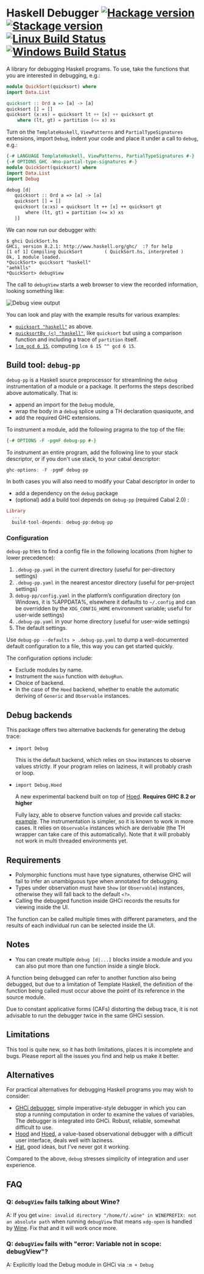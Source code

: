 # Haskell Debugger [![Hackage version](https://img.shields.io/hackage/v/debug.svg?label=Hackage)](https://hackage.haskell.org/package/debug) [![Stackage version](https://www.stackage.org/package/debug/badge/nightly?label=Stackage)](https://www.stackage.org/package/debug) [![Linux Build Status](https://img.shields.io/travis/ndmitchell/debug/master.svg?label=Linux%20build)](https://travis-ci.org/ndmitchell/debug) [![Windows Build Status](https://img.shields.io/appveyor/ci/ndmitchell/debug/master.svg?label=Windows%20build)](https://ci.appveyor.com/project/ndmitchell/debug)

A library for debugging Haskell programs. To use, take the functions that you are interested in debugging, e.g.:

```haskell
module QuickSort(quicksort) where
import Data.List

quicksort :: Ord a => [a] -> [a]
quicksort [] = []
quicksort (x:xs) = quicksort lt ++ [x] ++ quicksort gt
    where (lt, gt) = partition (<= x) xs
```

Turn on the `TemplateHaskell`, `ViewPatterns` and `PartialTypeSignatures` extensions, import `Debug`, indent your code and place it under a call to `debug`, e.g.:

```haskell
{-# LANGUAGE TemplateHaskell, ViewPatterns, PartialTypeSignatures #-}
{-# OPTIONS_GHC -Wno-partial-type-signatures #-}
module QuickSort(quicksort) where
import Data.List
import Debug

debug [d|
   quicksort :: Ord a => [a] -> [a]
   quicksort [] = []
   quicksort (x:xs) = quicksort lt ++ [x] ++ quicksort gt
       where (lt, gt) = partition (<= x) xs
   |]
```

We can now run our debugger with:

```console
$ ghci QuickSort.hs
GHCi, version 8.2.1: http://www.haskell.org/ghc/  :? for help
[1 of 1] Compiling QuickSort        ( QuickSort.hs, interpreted )
Ok, 1 module loaded.
*QuickSort> quicksort "haskell"
"aehklls"
*QuickSort> debugView
```

The call to `debugView` starts a web browser to view the recorded information, looking something like:

![Debug view output](debug.png)

You can look and play with the example results for various examples:

* [`quicksort "haskell"`](https://ci.appveyor.com/api/projects/ndmitchell/debug/artifacts/output/quicksort.html) as above.
* [`quicksortBy (<) "haskell"`](https://ci.appveyor.com/api/projects/ndmitchell/debug/artifacts/output/quicksortBy.html), like `quicksort` but using a comparison function and including a trace of `partition` itself.
* [`lcm_gcd 6 15`](https://ci.appveyor.com/api/projects/ndmitchell/debug/artifacts/output/lcm_gcd.html), computing `lcm 6 15 ^^ gcd 6 15`.

## Build tool: `debug-pp`

`debug-pp` is a Haskell source preprocessor for streamlining the `debug` instrumentation of a module or a package. It performs the steps described above automatically. That is:

* append an import for the `Debug` module,
* wrap the body in a `debug` splice using a TH declaration quasiquote, and
* add the required GHC extensions.

To instrument a module, add the following pragma to the top of the file:

```haskell
{-# OPTIONS -F -pgmF debug-pp #-}
```

To instrument an entire program, add the following line to your stack descriptor, or if you don't use stack, to your cabal descriptor:

```haskell
ghc-options: -F -pgmF debug-pp
```

In both cases you will also need to modify your Cabal descriptor in order to

* add a dependency on the `debug` package
* (optional) add a build tool depends on `debug-pp` (required Cabal 2.0) :

```haskell
Library
  ...
  build-tool-depends: debug-pp:debug-pp
```

### Configuration

`debug-pp` tries to find a config file in the following locations (from higher to lower precedence):

1. `.debug-pp.yaml` in the current directory (useful for per-directory
   settings)
2. `.debug-pp.yaml` in the nearest ancestor directory (useful for
   per-project settings)
3. `debug-pp/config.yaml` in the platform’s configuration directory
   (on Windows, it is %APPDATA%, elsewhere it defaults to `~/.config` and
   can be overridden by the `XDG_CONFIG_HOME` environment variable;
   useful for user-wide settings)
4. `.debug-pp.yaml` in your home directory (useful for user-wide
   settings)
5. The default settings.

Use `debug-pp --defaults > .debug-pp.yaml` to dump a
well-documented default configuration to a file, this way you can get started
quickly.

The configuration options include:

* Exclude modules by name.
* Instrument the `main` function with `debugRun`.
* Choice of backend.
* In the case of the `Hoed` backend, whether to enable the automatic deriving of `Generic` and `Observable` instances.

## Debug backends

This package offers two alternative backends for generating the debug trace:

* `import Debug`

   This is the default backend, which relies on `Show` instances to observe values strictly. If your program relies on laziness, it will probably crash or loop.

* `import Debug.Hoed`

   A new experimental backend built on top of [Hoed](https://github.com/MaartenFaddegon/Hoed). **Requires GHC 8.2 or higher**

   Fully lazy, able to observe function values and provide call stacks: [example](https://rawgit.com/pepeiborra/debug-hoed/master/example/quicksort.html). The instrumentation is simpler, so it is known to work in more cases. It relies on `Observable` instances  which are derivable (the TH wrapper can take care of this automatically). Note that it will probably not work in multi threaded environments yet.

## Requirements

* Polymorphic functions must have type signatures, otherwise GHC will fail to infer an unambiguous type when annotated for debugging.
* Types under observation must have `Show` (or `Observable`) instances, otherwise they will fall back to the default `<?>`.
* Calling the debugged function inside GHCi records the results for viewing inside the UI.

The function can be called multiple times with different parameters, and the results of each
individual run can be selected inside the UI.

## Notes

* You can create multiple `debug [d|...]` blocks inside a module and you can also put more than one function inside a single block.

A function being debugged can refer to another function also being debugged, but due to a limitation
of Template Haskell, the definition of the function being called must occur above the point of its
reference in the source module.

Due to constant applicative forms (CAFs) distorting the debug trace, it is not advisable to run the debugger twice in the same GHCi session.

## Limitations

This tool is quite new, so it has both limitations, places it is incomplete and bugs. Please report all the issues you find and help us make it better.

## Alternatives

For practical alternatives for debugging Haskell programs you may wish to consider:

* [GHCi debugger](https://downloads.haskell.org/~ghc/latest/docs/html/users_guide/ghci.html#the-ghci-debugger), simple imperative-style debugger in which you can stop a running computation in order to examine the values of variables. The debugger is integrated into GHCi. Robust, reliable, somewhat difficult to use.
* [Hood](https://hackage.haskell.org/package/hood) and [Hoed](https://hackage.haskell.org/package/Hoed), a value-based observational debugger with a difficult user interface, deals well with laziness.
* [Hat](https://hackage.haskell.org/package/hat), good ideas, but I've never got it working.

Compared to the above, `debug` stresses simplicity of integration and user experience.

## FAQ

### Q: `debugView` fails talking about Wine?

A: If you get `wine: invalid directory "/home/f/.wine" in WINEPREFIX: not an absolute path` when running `debugView` that means `xdg-open` is handled by [Wine](https://www.winehq.org/). Fix that and it will work once more.

### Q: `debugView` fails with "error: Variable not in scope: debugView"?

A: Explicitly load the Debug module in GHCi via `:m + Debug`
